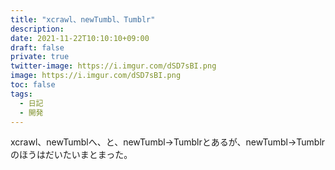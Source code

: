 ```yaml
---
title: "xcrawl、newTumbl、Tumblr"
description: 
date: 2021-11-22T10:10:10+09:00
draft: false
private: true
twitter-image: https://i.imgur.com/dSD7sBI.png
image: https://i.imgur.com/dSD7sBI.png
toc: false
tags:
  - 日記
  - 開発
---
```


xcrawl、newTumblへ、と、newTumbl→Tumblrとあるが、newTumbl→Tumblrのほうはだいたいまとまった。
